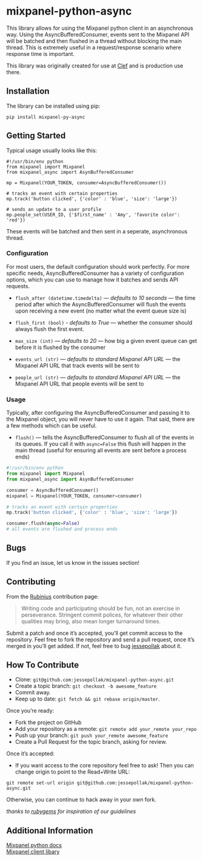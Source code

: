 mixpanel-python-async
===============
This library allows for using the Mixpanel python client in an asynchronous way. Using the AsyncBufferedConsumer, events sent to the Mixpanel API will be batched and then flushed in a thread without blocking the main thread. This is extremely useful in a request/response scenario where response time is important.

This library was originally created for use at [Clef](https://getclef.com) and is production use there. 

Installation
------------
The library can be installed using pip:

    pip install mixpanel-py-async

Getting Started
---------------
Typical usage usually looks like this:

    #!/usr/bin/env python
    from mixpanel import Mixpanel
    from mixpanel_async import AsynBufferedConsumer

    mp = Mixpanel(YOUR_TOKEN, consumer=AsyncBufferedConsumer())

    # tracks an event with certain properties 
    mp.track('button clicked', {'color' : 'blue', 'size': 'large'})

    # sends an update to a user profile
    mp.people_set(USER_ID, {'$first_name' : 'Amy', 'favorite color': 'red'})

These events will be batched and then sent in a seperate, asynchronous thread.

### Configuration

For most users, the default configuration should work perfectly. For more specific needs, AsyncBufferedConsumer has a variety of configuration options, which you can use to manage how it batches and sends API requests.


* `flush_after (datetime.timedelta)` — *defaults to 10 seconds*  — the time period after which the AsyncBufferedConsumer will flush the events upon receiving a new event (no matter what the event queue size is)

* `flush_first (bool)` - *defaults to True* — whether the consumer should always flush the first event.

* `max_size (int)` — *defaults to 20* — how big a given event queue can get before it is flushed by the consumer

* `events_url (str)` — *defaults to standard Mixpanel API URL* — the Mixpanel API URL that track events will be sent to

* `people_url (str)` — *defaults to standard Mixpanel API URL* — the Mixpanel API URL that people events will be sent to

### Usage

Typically, after configuring the AsyncBufferedConsumer and passing it to the Mixpanel object, you will never have to use it again. That said, there are a few methods which can be useful.

* `flush()` — tells the AsyncBufferedConsumer to flush all of the events in its queues. If you call it with `async=False` this flush will happen in the main thread (useful for ensuring all events are sent before a process ends)

```python
#!/usr/bin/env python
from mixpanel import Mixpanel
from mixpanel_async import AsynBufferedConsumer

consumer = AsyncBufferedConsumer()
mixpanel = Mixpanel(YOUR_TOKEN, consumer=consumer)

# tracks an event with certain properties 
mp.track('button clicked', {'color' : 'blue', 'size': 'large'})

consumer.flush(async=False)
# all events are flushed and process ends
```

Bugs
----

If you find an issue, let us know in the issues section!

Contributing
------------

From the [Rubinius](http://rubini.us/) contribution page:

> Writing code and participating should be fun, not an exercise in
> perseverance. Stringent commit polices, for whatever their other
> qualities may bring, also mean longer turnaround times.

Submit a patch and once it’s accepted, you’ll get commit access to the
repository. Feel free to fork the repository and send a pull request,
once it’s merged in you’ll get added. If not, feel free to bug
[jessepollak](http://github.com/jessepollak) about it.

How To Contribute
-----------------

* Clone: `git@github.com:jessepollak/mixpanel-python-async.git`
* Create a topic branch: `git checkout -b awesome_feature`
* Commit away.
* Keep up to date: `git fetch && git rebase origin/master`.

Once you’re ready:

* Fork the project on GitHub
* Add your repository as a remote: `git remote add your_remote your_repo`
* Push up your branch: `git push your_remote awesome_feature`
* Create a Pull Request for the topic branch, asking for review.

Once it’s accepted:

* If you want access to the core repository feel free to ask! Then you
can change origin to point to the Read+Write URL:

```
git remote set-url origin git@github.com:jessepollak/mixpanel-python-async.git
```

Otherwise, you can continue to hack away in your own fork.

*thanks to [rubygems](https://github.com/rubygems/rubygems.org) for inspiration of our guidelines*

Additional Information
----------------------

[Mixpanel python docs](https://www.mixpanel.com/help/reference/python)  
[Mixpanel client libary](http://mixpanel.github.io/mixpanel-python/)

